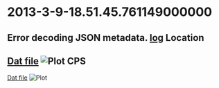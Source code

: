 2013-3-9-18.51.45.761149000000
==========
Error decoding JSON metadata.
[log](log)
Location
---------
[Dat file](Location.dat)
![Plot](Location.png)
CPS
---------
[Dat file](CPS.dat)
![Plot](CPS.png)
